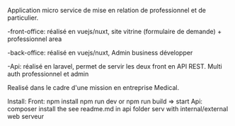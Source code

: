 Application micro service de mise en relation de professionnel et de
particulier.

-front-office: réalisé en vuejs/nuxt, site vitrine (formulaire de
demande) + professionnel area

-back-office: réalisé en vuejs/nuxt, Admin business développer

-Api: réalisé en laravel, permet de servir les deux front en API REST.
Multi auth professionnel et admin

Realisé dans le cadre d'une mission en entreprise Medical.

Install: 
	Front: 	npm install
		npm run dev or npm run build => start
	Api:	composer install the see readme.md in api folder
		serv with internal/external web serveur
